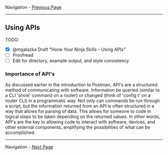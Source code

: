 Navigation - [Previous Page](LTRDEV-1100-Guide-03-Hone.md)

---

## Using APIs

TODO:

- [x] @mgalazka Draft "Hone Your Ninja Skills - Using APIs"
- [ ] Proofread
- [ ] Edit for directory, example output, and style consistency

### Importance of API's

As discussed earlier in the introduction to Postman, API's are a structured method of communicating with software. 
Information be queried (similar to a CLI 'show' command on a router) or changed (think of 'config t' on a router CLI)
in a programmatic way. Not only can commands be run through a script, but the information returned from an API is 
often structured in a way that allows for parsing of data. This allows for someone to code in logical steps to be 
taken depending on the returned values. In other words, API's are the key to allowing code to interact with 
software, devices, and other external components, amplifying the possibilities of what can be accomplished.

---

Navigation - [Next Page](LTRDEV-1100-Guide-03c-NETCONF.md)
